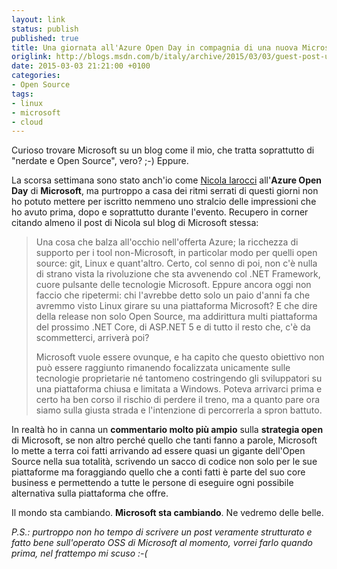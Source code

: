 ```yaml
---
layout: link
status: publish
published: true
title: Una giornata all'Azure Open Day in compagnia di una nuova Microsoft
origlink: http://blogs.msdn.com/b/italy/archive/2015/03/03/guest-post-una-giornata-all-azure-open-day-in-compagnia-di-una-nuova-microsoft.aspx
date: 2015-03-03 21:21:00 +0100
categories:
- Open Source
tags:
- linux
- microsoft
- cloud
---
```


Curioso trovare Microsoft su un blog come il mio, che tratta soprattutto di "nerdate e Open Source", vero? ;-) Eppure.

La scorsa settimana sono stato anch'io come [Nicola Iarocci](twitter.com/nicolaiarocci) all'**Azure Open Day** di **Microsoft**, ma purtroppo a casa dei ritmi serrati di questi giorni non ho potuto mettere per iscritto nemmeno uno stralcio delle impressioni che ho avuto prima, dopo e soprattutto durante l'evento. Recupero in corner citando almeno il post di Nicola sul blog di Microsoft stessa:

> Una cosa che balza all'occhio nell'offerta Azure; la ricchezza di supporto per i tool non-Microsoft, in particolar modo per quelli open source: git, Linux e quant'altro. Certo, col senno di poi, non c'è nulla di strano vista la rivoluzione che sta avvenendo col .NET Framework, cuore pulsante delle tecnologie Microsoft. Eppure ancora oggi non faccio che ripetermi: chi l'avrebbe detto solo un paio d'anni fa che avremmo visto Linux girare su una piattaforma Microsoft? E che dire della release non solo Open Source, ma addirittura multi piattaforma del prossimo .NET Core, di ASP.NET 5 e di tutto il resto che, c'è da scommetterci, arriverà poi?
>
> Microsoft vuole essere ovunque, e ha capito che questo obiettivo non può essere raggiunto rimanendo focalizzata unicamente sulle tecnologie proprietarie né tantomeno costringendo gli sviluppatori su una piattaforma chiusa e limitata a Windows. Poteva arrivarci prima e certo ha ben corso il rischio di perdere il treno, ma a quanto pare ora siamo sulla giusta strada e l'intenzione di percorrerla a spron battuto.

In realtà ho in canna un **commentario molto più ampio** sulla **strategia open** di Microsoft, se non altro perché quello che tanti fanno a parole, Microsoft lo mette a terra coi fatti arrivando ad essere quasi un gigante dell'Open Source nella sua totalità, scrivendo un sacco di codice non solo per le sue piattaforme ma foraggiando quello che a conti fatti è parte del suo core business e permettendo a tutte le persone di eseguire ogni possibile alternativa sulla piattaforma che offre.

Il mondo sta cambiando. **Microsoft sta cambiando**. Ne vedremo delle belle.

_P.S.: purtroppo non ho tempo di scrivere un post veramente strutturato e fatto bene sull'operato OSS di Microsoft al momento, vorrei farlo quando prima, nel frattempo mi scuso :-(_
